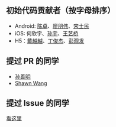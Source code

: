 ## 初始代码贡献者（按字母排序）

- Android: [陈卓](https://github.com/CQUMonk)、[廖朋伟](https://github.com/lpw14)、[宋士民](https://github.com/joy2helloworld)
- iOS:  何欣宇、[孙宇](https://github.com/sunyuxidian)、[王艺桥](https://github.com/wwwyiqiao)
- H5：[戴越越](https://github.com/Fantasydai)、[丁俊杰](https://github.com/IOriens)、[彭观发](https://github.com/pgfxm)

## 提过 PR 的同学

- [孙善明](https://github.com/yaming116)
- [Shawn Wang](https://github.com/iShawnWang)

## 提过 Issue 的同学
[看这里](https://github.com/weidian-inc/hera/issues?utf8=%E2%9C%93&q=)
